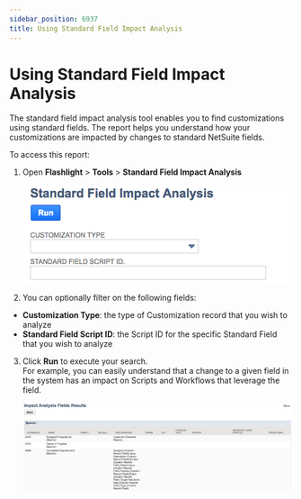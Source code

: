 ```yaml
---
sidebar_position: 6937
title: Using Standard Field Impact Analysis
---
```


# Using Standard Field Impact Analysis

The standard field impact analysis tool enables you to find customizations using standard fields. The report helps you understand how your customizations are impacted by changes to standard NetSuite fields.

To access this report:

1. Open **Flashlight** > **Tools** > **Standard Field Impact Analysis**

   ![](../../../../static/images/StrongpointNetSuiteFlashlight/Content/Resources/Images/StandardFieldImpactAnalysis.png "Standard Field Impact Analysis")
2. You can optionally filter on the following fields:

* **Customization Type**: the type of Customization record that you wish to analyze
* **Standard Field Script ID**: the Script ID for the specific Standard Field that you wish to analyze

3. Click **Run** to execute your search.  
   For example, you can easily understand that a change to a given field in the system has an impact on Scripts and Workflows that leverage the field.

   ![](../../../../static/images/StrongpointNetSuiteFlashlight/Content/Resources/Images/StandardFieldImpactAnalysisResults_800x261.png "Standard Field Impact Analysis Results")